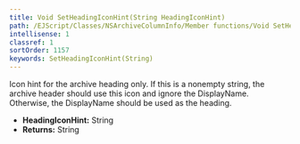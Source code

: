 ```yaml
---
title: Void SetHeadingIconHint(String HeadingIconHint)
path: /EJScript/Classes/NSArchiveColumnInfo/Member functions/Void SetHeadingIconHint(String p_0)
intellisense: 1
classref: 1
sortOrder: 1157
keywords: SetHeadingIconHint(String)
---
```



Icon hint for the archive heading only. If this is a nonempty string, the archive header should use this icon and ignore the DisplayName. Otherwise, the DisplayName should be used as the heading.



* **HeadingIconHint:** String
* **Returns:** String


